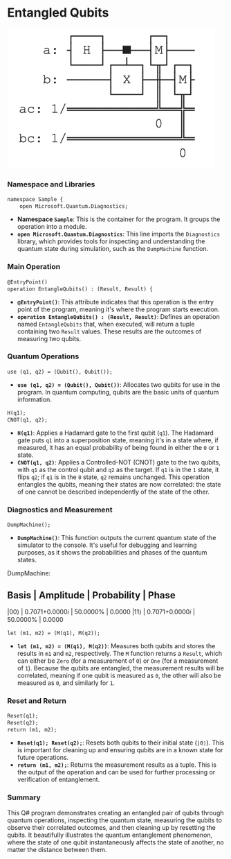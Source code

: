 # Entangled Qubits

![entangled_qubits](entangled_qubits.png)

### Namespace and Libraries
```qsharp
namespace Sample {
    open Microsoft.Quantum.Diagnostics;
```
- **Namespace `Sample`**: This is the container for the program. It groups the operation into a module.
- **`open Microsoft.Quantum.Diagnostics`**: This line imports the `Diagnostics` library, which provides tools for inspecting and understanding the quantum state during simulation, such as the `DumpMachine` function.

### Main Operation
```qsharp
@EntryPoint()
operation EntangleQubits() : (Result, Result) {
```
- **`@EntryPoint()`**: This attribute indicates that this operation is the entry point of the program, meaning it's where the program starts execution.
- **`operation EntangleQubits() : (Result, Result)`**: Defines an operation named `EntangleQubits` that, when executed, will return a tuple containing two `Result` values. These results are the outcomes of measuring two qubits.

### Quantum Operations
```qsharp
use (q1, q2) = (Qubit(), Qubit());
```
- **`use (q1, q2) = (Qubit(), Qubit())`**: Allocates two qubits for use in the program. In quantum computing, qubits are the basic units of quantum information.

```qsharp
H(q1);
CNOT(q1, q2);
```
- **`H(q1)`**: Applies a Hadamard gate to the first qubit (`q1`). The Hadamard gate puts `q1` into a superposition state, meaning it's in a state where, if measured, it has an equal probability of being found in either the `0` or `1` state.
- **`CNOT(q1, q2)`**: Applies a Controlled-NOT (CNOT) gate to the two qubits, with `q1` as the control qubit and `q2` as the target. If `q1` is in the `1` state, it flips `q2`; if `q1` is in the `0` state, `q2` remains unchanged. This operation entangles the qubits, meaning their states are now correlated: the state of one cannot be described independently of the state of the other.

### Diagnostics and Measurement
```qsharp
DumpMachine();
```
- **`DumpMachine()`**: This function outputs the current quantum state of the simulator to the console. It's useful for debugging and learning purposes, as it shows the probabilities and phases of the quantum states.

DumpMachine:

 Basis | Amplitude      | Probability | Phase
 -----------------------------------------------
  |00⟩ |  0.7071+0.0000𝑖 |    50.0000% |   0.0000
  |11⟩ |  0.7071+0.0000𝑖 |    50.0000% |   0.0000

```qsharp
let (m1, m2) = (M(q1), M(q2));
```
- **`let (m1, m2) = (M(q1), M(q2))`**: Measures both qubits and stores the results in `m1` and `m2`, respectively. The `M` function returns a `Result`, which can either be `Zero` (for a measurement of `0`) or `One` (for a measurement of `1`). Because the qubits are entangled, the measurement results will be correlated, meaning if one qubit is measured as `0`, the other will also be measured as `0`, and similarly for `1`.

### Reset and Return
```qsharp
Reset(q1);
Reset(q2);
return (m1, m2);
```
- **`Reset(q1); Reset(q2);`**: Resets both qubits to their initial state (`|0⟩`). This is important for cleaning up and ensuring qubits are in a known state for future operations.
- **`return (m1, m2);`**: Returns the measurement results as a tuple. This is the output of the operation and can be used for further processing or verification of entanglement.

### Summary
This Q# program demonstrates creating an entangled pair of qubits through quantum operations, inspecting the quantum state, measuring the qubits to observe their correlated outcomes, and then cleaning up by resetting the qubits. It beautifully illustrates the quantum entanglement phenomenon, where the state of one qubit instantaneously affects the state of another, no matter the distance between them.